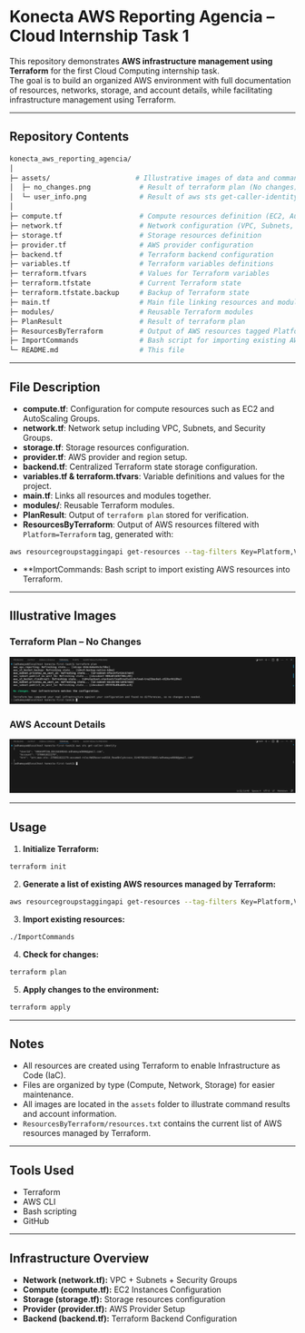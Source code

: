 # Konecta AWS Reporting Agencia – Cloud Internship Task 1

This repository demonstrates **AWS infrastructure management using Terraform** for the first Cloud Computing internship task.  
The goal is to build an organized AWS environment with full documentation of resources, networks, storage, and account details, while facilitating infrastructure management using Terraform.

---

## Repository Contents

```bash
konecta_aws_reporting_agencia/
│
├─ assets/                     # Illustrative images of data and command outputs
│  ├─ no_changes.png            # Result of terraform plan (No changes)
│  └─ user_info.png             # Result of aws sts get-caller-identity
│
├─ compute.tf                   # Compute resources definition (EC2, AutoScaling, etc.)
├─ network.tf                   # Network configuration (VPC, Subnets, Security Groups)
├─ storage.tf                   # Storage resources definition
├─ provider.tf                  # AWS provider configuration
├─ backend.tf                   # Terraform backend configuration
├─ variables.tf                 # Terraform variables definitions
├─ terraform.tfvars             # Values for Terraform variables
├─ terraform.tfstate            # Current Terraform state
├─ terraform.tfstate.backup     # Backup of Terraform state
├─ main.tf                      # Main file linking resources and modules
├─ modules/                     # Reusable Terraform modules
├─ PlanResult                   # Result of terraform plan
├─ ResourcesByTerraform         # Output of AWS resources tagged Platform=Terraform
├─ ImportCommands               # Bash script for importing existing AWS resources
└─ README.md                    # This file
````

---

## File Description

* **compute.tf**: Configuration for compute resources such as EC2 and AutoScaling Groups.
* **network.tf**: Network setup including VPC, Subnets, and Security Groups.
* **storage.tf**: Storage resources configuration.
* **provider.tf**: AWS provider and region setup.
* **backend.tf**: Centralized Terraform state storage configuration.
* **variables.tf & terraform.tfvars**: Variable definitions and values for the project.
* **main.tf**: Links all resources and modules together.
* **modules/**: Reusable Terraform modules.
* **PlanResult**: Output of `terraform plan` stored for verification.
* **ResourcesByTerraform**: Output of AWS resources filtered with `Platform=Terraform` tag, generated with:

```bash
aws resourcegroupstaggingapi get-resources --tag-filters Key=Platform,Values=Terraform --output text > ResourcesByTerraform
```

* **ImportCommands: Bash script to import existing AWS resources into Terraform.

---

## Illustrative Images

### Terraform Plan – No Changes

![No Changes](assets/No_changes.png)

### AWS Account Details

![User Info](assets/account_details.png)

---

## Usage

1. **Initialize Terraform:**

```bash
terraform init
```

2. **Generate a list of existing AWS resources managed by Terraform:**

```bash
aws resourcegroupstaggingapi get-resources --tag-filters Key=Platform,Values=Terraform --output text > ResourcesByTerraform/resources.txt
```

3. **Import existing resources:**

```bash
./ImportCommands
```

4. **Check for changes:**

```bash
terraform plan
```

5. **Apply changes to the environment:**

```bash
terraform apply
```

---

## Notes

* All resources are created using Terraform to enable Infrastructure as Code (IaC).
* Files are organized by type (Compute, Network, Storage) for easier maintenance.
* All images are located in the `assets` folder to illustrate command results and account information.
* `ResourcesByTerraform/resources.txt` contains the current list of AWS resources managed by Terraform.

---

## Tools Used

* Terraform
* AWS CLI
* Bash scripting
* GitHub

---

## Infrastructure Overview

* **Network (network.tf):** VPC + Subnets + Security Groups
* **Compute (compute.tf):** EC2 Instances Configuration
* **Storage (storage.tf):** Storage resources configuration
* **Provider (provider.tf):** AWS Provider Setup
* **Backend (backend.tf):** Terraform Backend Configuration
